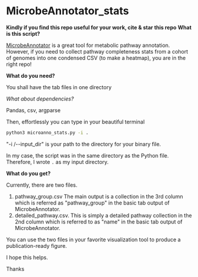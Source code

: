 # MicrobeAnnotator_stats
**Kindly if you find this repo useful for your work, cite & star this repo**
**What is this script?**

[MicrobeAnnotator](https://github.com/cruizperez/MicrobeAnnotator) is a great tool for metabolic pathway annotation.
However, if you need to collect pathway completeness stats from a cohort of genomes into one condensed CSV (to make a heatmap), you are in the right repo! 

**What do you need?**

You shall have the tab files in one directory

*What about dependencies?*

Pandas, csv, argparse

Then, effortlessly you can type in your beautiful terminal

```bash
python3 microanno_stats.py -i .
```
"-i /--input_dir"  is your path to the directory for your binary file. 

In my case, the script was in the same directory as the Python file. Therefore, I wrote  <code>.</code> as my input directory.


**What do you get?**

Currently, there are two files.

1. pathway_group.csv The main output is a collection in the 3rd column  which is referred  as "pathway_group" in the basic tab output of MicrobeAnnotator.
2. detailed_pathway.csv. This is simply a detailed pathway collection in the 2nd column  which is referred  to as "name" in the basic tab output of MicrobeAnnotator.

You can use the two files in your favorite visualization tool to produce a publication-ready figure.

I hope this helps.

Thanks
